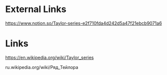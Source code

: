 
# External Links

https://www.notion.so/Taylor-series-e2f710fda4d242d5a47f21ebcb9071a6


# Links

https://en.wikipedia.org/wiki/Taylor_series

ru.wikipedia.org/wiki/Ряд_Тейлора